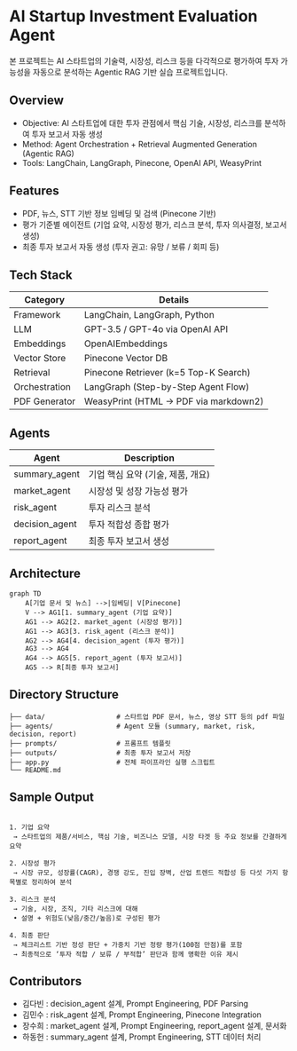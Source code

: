 # AI Startup Investment Evaluation Agent
본 프로젝트는 AI 스타트업의 기술력, 시장성, 리스크 등을 다각적으로 평가하여 투자 가능성을 자동으로 분석하는 Agentic RAG 기반 실습 프로젝트입니다.

## Overview

- Objective: AI 스타트업에 대한 투자 관점에서 핵심 기술, 시장성, 리스크를 분석하여 투자 보고서 자동 생성
- Method: Agent Orchestration + Retrieval Augmented Generation (Agentic RAG)
- Tools: LangChain, LangGraph, Pinecone, OpenAI API, WeasyPrint

## Features

- PDF, 뉴스, STT 기반 정보 임베딩 및 검색 (Pinecone 기반)
- 평가 기준별 에이전트 (기업 요약, 시장성 평가, 리스크 분석, 투자 의사결정, 보고서 생성)
- 최종 투자 보고서 자동 생성 (투자 권고: 유망 / 보류 / 회피 등)


## Tech Stack 

| Category       | Details                                                |
|----------------|--------------------------------------------------------|
| Framework      | LangChain, LangGraph, Python                           |
| LLM            | GPT-3.5 / GPT-4o via OpenAI API                        |
| Embeddings     | OpenAIEmbeddings                                       |
| Vector Store   | Pinecone Vector DB                                     |
| Retrieval      | Pinecone Retriever (k=5 Top-K Search)                  |
| Orchestration  | LangGraph (Step-by-Step Agent Flow)                   |
| PDF Generator  | WeasyPrint (HTML → PDF via markdown2)                 |


## Agents
 
| Agent             | Description                          |
|--------------------|-------------------------------------|
| summary_agent      | 기업 핵심 요약 (기술, 제품, 개요)  |
| market_agent       | 시장성 및 성장 가능성 평가         |
| risk_agent         | 투자 리스크 분석                  |
| decision_agent     | 투자 적합성 종합 평가              |
| report_agent       | 최종 투자 보고서 생성              |

## Architecture

```
graph TD
    A[기업 문서 및 뉴스] -->|임베딩| V[Pinecone]
    V --> AG1[1. summary_agent (기업 요약)]
    AG1 --> AG2[2. market_agent (시장성 평가)]
    AG1 --> AG3[3. risk_agent (리스크 분석)]
    AG2 --> AG4[4. decision_agent (투자 평가)]
    AG3 --> AG4
    AG4 --> AG5[5. report_agent (투자 보고서)]
    AG5 --> R[최종 투자 보고서]
```

## Directory Structure

```
├── data/                  # 스타트업 PDF 문서, 뉴스, 영상 STT 등의 pdf 파일
├── agents/                # Agent 모듈 (summary, market, risk, decision, report)
├── prompts/               # 프롬프트 템플릿
├── outputs/               # 최종 투자 보고서 저장
├── app.py                 # 전체 파이프라인 실행 스크립트
└── README.md
```

## Sample Output



```

1. 기업 요약
 → 스타트업의 제품/서비스, 핵심 기술, 비즈니스 모델, 시장 타겟 등 주요 정보를 간결하게 요약

2. 시장성 평가
 → 시장 규모, 성장률(CAGR), 경쟁 강도, 진입 장벽, 산업 트렌드 적합성 등 다섯 가지 항목별로 정리하여 분석

3. 리스크 분석
 → 기술, 시장, 조직, 기타 리스크에 대해
 • 설명 + 위험도(낮음/중간/높음)로 구성된 평가

4. 최종 판단
 → 체크리스트 기반 정성 판단 + 가중치 기반 정량 평가(100점 만점)를 포함
 → 최종적으로 ‘투자 적합 / 보류 / 부적합’ 판단과 함께 명확한 이유 제시

```

## Contributors 

- 김다빈 : decision_agent 설계, Prompt Engineering, PDF Parsing
- 김민수 : risk_agent 설계, Prompt Engineering, Pinecone Integration
- 장수희 : market_agent 설계, Prompt Engineering, report_agent 설계, 문서화
- 하동헌 : summary_agent 설계, Prompt Engineering, STT 데이터 처리
